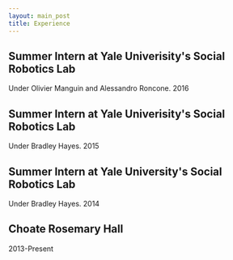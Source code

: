 ```yaml
---
layout: main_post
title: Experience
---
```

## Summer Intern at Yale Univerisity's Social Robotics Lab
   Under Olivier Manguin and Alessandro Roncone. 2016


## Summer Intern at Yale Univerisity's Social Robotics Lab
   Under Bradley Hayes. 2015


## Summer Intern at Yale University's Social Robotics Lab
   Under Bradley Hayes. 2014


## Choate Rosemary Hall
   2013-Present